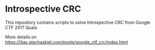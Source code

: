 # Introspective CRC
This repository contains scripts to solve Introspective CRC from Google CTF 2017 Quals

More details on https://ilias.giechaskiel.com/posts/google_ctf_crc/index.html
